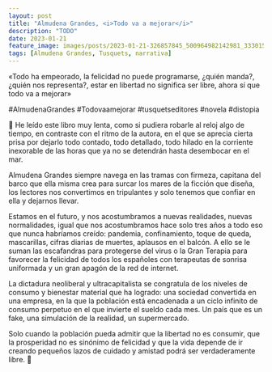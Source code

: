 ```yaml
---
layout: post
title: "Almudena Grandes, <i>Todo va a mejorar</i>"
description: "TODO"
date: 2023-01-21
feature_image: images/posts/2023-01-21-326857845_500964982142981_3330158567365135266_n_18043147531406476.webp
tags: [Almudena Grandes, Tusquets, narrativa]
---
```


«Todo ha empeorado, la felicidad no puede programarse, ¿quién manda?, ¿quién nos representa?, estar en libertad no significa ser libre, ahora sí que todo va a mejorar»
<!--more-->

#AlmudenaGrandes #Todovaamejorar #tusquetseditores #novela #distopia

🌊 He leído este libro muy lenta, como si pudiera robarle al reloj algo de tiempo, en contraste con el ritmo de la autora, en el que se aprecia cierta prisa por dejarlo todo contado, todo detallado, todo hilado en la corriente inexorable de las horas que ya no se detendrán hasta desembocar en el mar. 

Almudena Grandes siempre navega en las tramas con firmeza, capitana del barco que ella misma crea para surcar los mares de la ficción que diseña, los lectores nos convertimos en tripulantes y solo tenemos que confiar en ella y dejarnos llevar. 

Estamos en el futuro, y nos acostumbramos a nuevas realidades, nuevas normalidades, igual que nos acostumbramos hace solo tres años a todo eso que nunca habríamos creído: pandemia, confinamiento, toque de queda, mascarillas, cifras diarias de muertes, aplausos en el balcón. A ello se le suman las escafandras para protegerse del virus o la Gran Terapia para favorecer la felicidad de todos los españoles con terapeutas de sonrisa uniformada y un gran apagón de la red de internet.

La dictadura neoliberal y ultracapitalista se congratula de los niveles de consumo y bienestar material que ha logrado: una sociedad convertida en una empresa, en la que la población está encadenada a un ciclo infinito de consumo perpetuo en el que invierte el sueldo cada mes. Un país que es un fake, una simulación de la realidad, un supermercado.

Solo cuando la población pueda admitir que la libertad no es consumir, que la prosperidad no es sinónimo de felicidad y que la vida depende de ir creando pequeños lazos de cuidado y amistad podrá ser verdaderamente libre. 🌊
